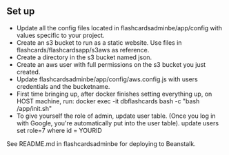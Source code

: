 ## Set up

- Update all the config files located in flashcardsadminbe/app/config with values specific to your project.
- Create an s3 bucket to run as a static website. Use files in flashcards/flashcardsapp/s3aws as reference.
- Create a directory in the s3 bucket named json.
- Create an aws user with full permissions on the s3 bucket you just created.
- Update flashcardsadminbe/app/config/aws.config.js with users credentials and the bucketname.
- First time bringing up, after docker finishes setting everything up, on HOST machine, run: 
    docker exec -it dbflashcards bash -c "bash /app/init.sh"
- To give yourself the role of admin, update user table. (Once you log in with Google, you're automatically put into the user table). update users set role=7 where id = YOURID    
    
See README.md in flashcardsadminbe for deploying to Beanstalk.    


